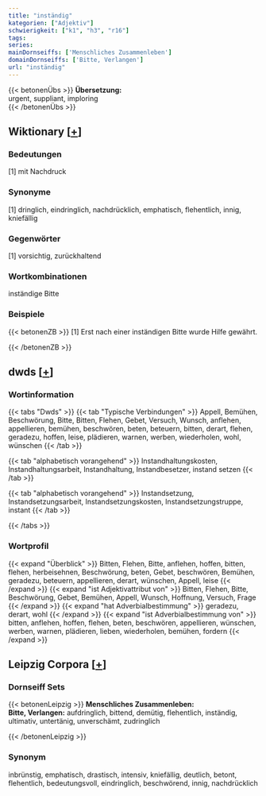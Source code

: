 ```yaml
---
title: "inständig"
kategorien: ["Adjektiv"]
schwierigkeit: ["k1", "h3", "r16"]
tags:
series:
mainDornseiffs: ['Menschliches Zusammenleben']
domainDornseiffs: ['Bitte, Verlangen']
url: "inständig"
---
```


{{< betonenÜbs >}}
**Übersetzung:**  
urgent, suppliant, imploring  
{{< /betonenÜbs >}}

## Wiktionary [[+](https://de.wiktionary.org/wiki/inständig)]

### Bedeutungen
[1] mit Nachdruck  

### Synonyme
[1] dringlich, eindringlich, nachdrücklich, emphatisch, flehentlich, innig, kniefällig  

### Gegenwörter
[1] vorsichtig, zurückhaltend  

### Wortkombinationen
inständige Bitte  

### Beispiele
{{< betonenZB >}}
[1] Erst nach einer inständigen Bitte wurde Hilfe gewährt.  

{{< /betonenZB >}}


## dwds [[+](https://www.dwds.de/wb/inständig)]

### Wortinformation
{{< tabs "Dwds" >}}
{{< tab "Typische Verbindungen" >}}
Appell, Bemühen, Beschwörung, Bitte, Bitten, Flehen, Gebet, Versuch, Wunsch, anflehen, appellieren, bemühen, beschwören, beten, beteuern, bitten, derart, flehen, geradezu, hoffen, leise, plädieren, warnen, werben, wiederholen, wohl, wünschen
{{< /tab >}}

{{< tab "alphabetisch vorangehend" >}}
Instandhaltungskosten, Instandhaltungsarbeit, Instandhaltung, Instandbesetzer, instand setzen
{{< /tab >}}

{{< tab "alphabetisch vorangehend" >}}
Instandsetzung, Instandsetzungsarbeit, Instandsetzungskosten, Instandsetzungstruppe, instant
{{< /tab >}}

{{< /tabs >}}

### Wortprofil
{{< expand "Überblick" >}} Bitten, Flehen, Bitte, anflehen, hoffen, bitten, flehen, herbeisehnen, Beschwörung, beten, Gebet, beschwören, Bemühen, geradezu, beteuern, appellieren, derart, wünschen, Appell, leise {{< /expand >}}
{{< expand "ist Adjektivattribut von" >}} Bitten, Flehen, Bitte, Beschwörung, Gebet, Bemühen, Appell, Wunsch, Hoffnung, Versuch, Frage {{< /expand >}}
{{< expand "hat Adverbialbestimmung" >}} geradezu, derart, wohl {{< /expand >}}
{{< expand "ist Adverbialbestimmung von" >}} bitten, anflehen, hoffen, flehen, beten, beschwören, appellieren, wünschen, werben, warnen, plädieren, lieben, wiederholen, bemühen, fordern {{< /expand >}}

## Leipzig Corpora [[+](https://corpora.uni-leipzig.de/en/res?word=inständig&corpusId=deu_newscrawl-public_2018)]

### Dornseiff Sets
{{< betonenLeipzig >}}
**Menschliches Zusammenleben:**  
**Bitte, Verlangen:** aufdringlich, bittend, demütig, flehentlich, inständig, ultimativ, untertänig, unverschämt, zudringlich  

{{< /betonenLeipzig >}}

### Synonym
inbrünstig, emphatisch, drastisch, intensiv, kniefällig, deutlich, betont, flehentlich, bedeutungsvoll, eindringlich, beschwörend, innig, nachdrücklich

